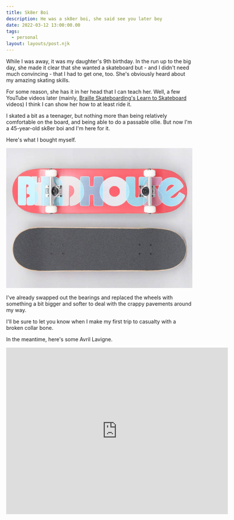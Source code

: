 ```yaml
---
title: Sk8er Boi
description: He was a sk8er boi, she said see you later boy
date: 2022-03-12 13:00:00.00
tags:
  - personal
layout: layouts/post.njk
---
```


While I was away, it was my daughter's 9th birthday. In the run up to the big day, she made it clear that she wanted a skateboard but - and I didn't need much convincing - that I had to get one, too. She's obviously heard about my amazing skating skills.

For some reason, she has it in her head that I can teach her. Well, a few YouTube videos later (mainly, [Braille Skateboarding's Learn to Skateboard](https://www.youtube.com/playlist?list=PL34F060CE1BA3E968) videos) I think I can show her how to at least ride it.

I skated a bit as a teenager, but nothing more than being relatively comfortable on the board, and being able to do a passable ollie. But now I'm a 45-year-old sk8er boi and I'm here for it.

Here's what I bought myself.

![My new Birdhouse skateboard](/img/birdhouse.jpg "A picture of a Birdhouse-branded skateboard")

I've already swapped out the bearings and replaced the wheels with something a bit bigger and softer to deal with the crappy pavements around my way.

I'll be sure to let you know when I make my first trip to casualty with a broken collar bone.

In the meantime, here's some Avril Lavigne.

<iframe width="600" height="450" src="https://www.youtube.com/embed/TIy3n2b7V9k" title="YouTube video player" frameborder="0" allow="accelerometer; autoplay; clipboard-write; encrypted-media; gyroscope; picture-in-picture" allowfullscreen></iframe>
